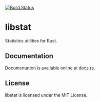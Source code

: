 [![Build Status](https://travis-ci.org/scoobadog/libstat-rs.svg?branch=master)](https://travis-ci.org/scoobadog/libstat-rs)

# libstat

Statistics utilities for Rust.

## Documentation

Documentation is available online at [docs.rs](https://docs.rs/libstat/).

## License

libstat is licensed under the MIT License.
